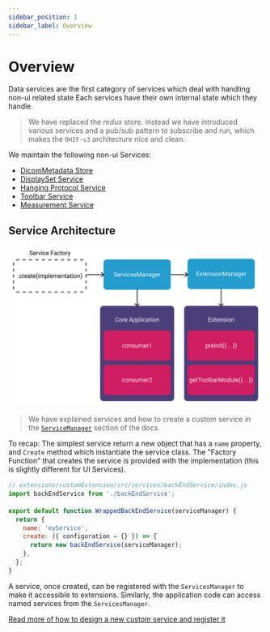 ```yaml
---
sidebar_position: 1
sidebar_label: Overview
---
```

# Overview



Data services are the first category of services which deal with handling non-ui related state
Each services have their own internal state which they handle.


> We have replaced the *redux* store. Instead we have introduced various services and a pub/sub pattern to subscribe and run, which makes the `OHIF-v3` architecture nice and clean.


We maintain the following non-ui Services:

- [DicomMetadata Store](./../data/DicomMetadataStore.md)
- [DisplaySet Service](./../data/DisplaySetService.md)
- [Hanging Protocol Service](../data/HangingProtocolService.md)
- [Toolbar Service](../data/ToolbarService.md)
- [Measurement Service](../data/MeasurementService.md)




## Service Architecture

![services-data](../../assets/img/services-data.png)


> We have explained services and how to create a custom service in the [`ServiceManager`](../../managers/service.md) section of the docs

To recap: The simplest service return a new object that has a `name` property, and `Create` method which instantiate the service class. The "Factory
Function" that creates the service is provided with the implementation (this is
slightly different for UI Services).

```js
// extensions/customExtension/src/services/backEndService/index.js
import backEndService from './backEndService';

export default function WrappedBackEndService(serviceManager) {
  return {
    name: 'myService',
    create: ({ configuration = {} }) => {
      return new backEndService(serviceManager);
    },
  };
}
```

A service, once created, can be registered with the `ServicesManager` to make it
accessible to extensions. Similarly, the application code can access named
services from the `ServicesManager`.


[Read more of how to design a new custom service and register it](../../managers/service.md)
